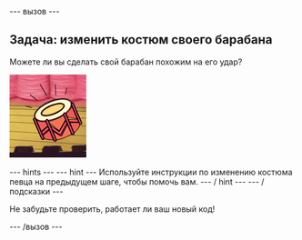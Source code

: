 \--- вызов \---

## Задача: изменить костюм своего барабана

Можете ли вы сделать свой барабан похожим на его удар?

![Скриншот](images/band-drum-final.png)

\--- hints \--- \--- hint \--- Используйте инструкции по изменению костюма певца на предыдущем шаге, чтобы помочь вам. \--- / hint \--- \--- / подсказки \---

Не забудьте проверить, работает ли ваш новый код!

\--- /вызов \---